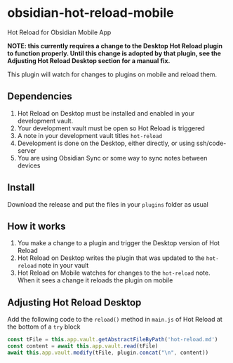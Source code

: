 # obsidian-hot-reload-mobile
Hot Reload for Obsidian Mobile App

**NOTE: this currently requires a change to the Desktop Hot Reload plugin to function properly. Until this change is adopted by that plugin, see the Adjusting Hot Reload Desktop section for a manual fix.**

This plugin will watch for changes to plugins on mobile and reload them.

## Dependencies
1. Hot Reload on Desktop must be installed and enabled in your development vault.
2. Your development vault must be open so Hot Reload is triggered
3. A note in your development vault titles `hot-reload`
4. Development is done on the Desktop, either directly, or using ssh/code-server
5. You are using Obsidian Sync or some way to sync notes between devices

## Install
Download the release and put the files in your `plugins` folder as usual

## How it works
1. You make a change to a plugin and trigger the Desktop version of Hot Reload
2. Hot Reload on Desktop writes the plugin that was updated to the `hot-reload` note in your vault
3. Hot Reload on Mobile watches for changes to the `hot-reload` note. When it sees a change it reloads the plugin on mobile

## Adjusting Hot Reload Desktop

Add the following code to the `reload()` method in `main.js` of Hot Reload at the bottom of a `try` block

```js
const tFile = this.app.vault.getAbstractFileByPath('hot-reload.md')
const content = await this.app.vault.read(tFile)
await this.app.vault.modify(tFile, plugin.concat("\n", content))
```
